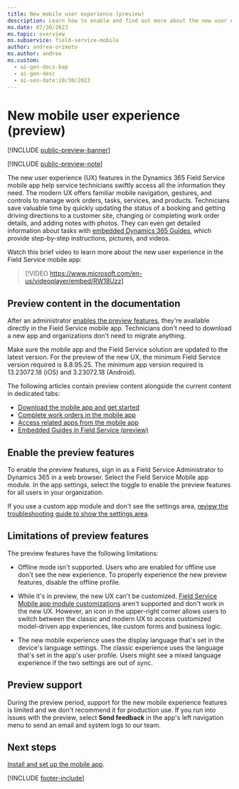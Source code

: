 ```yaml
---
title: New mobile user experience (preview)
description: Learn how to enable and find out more about the new user experience features in the Dynamics 365 Field Service mobile app.
ms.date: 07/30/2023
ms.topic: overview
ms.subservice: field-service-mobile
author: andrea-orimoto
ms.author: andreo
ms.custom:
  - ai-gen-docs-bap
  - ai-gen-desc
  - ai-seo-date:10/30/2023
---
```


# New mobile user experience (preview)

[!INCLUDE [public-preview-banner](../includes/public-preview-banner.md)]

[!INCLUDE [public-preview-note](../includes/public-preview-note.md)]

The new user experience (UX) features in the Dynamics 365 Field Service mobile app help service technicians swiftly access all the information they need. The modern UX offers familiar mobile navigation, gestures, and controls to manage work orders, tasks, services, and products. Technicians save valuable time by quickly updating the status of a booking and getting driving directions to a customer site, changing or completing work order details, and adding notes with photos. They can even get detailed information about tasks with [embedded Dynamics 365 Guides](/dynamics365/mixed-reality/guides/admin-connect-field-service-mobile), which provide step-by-step instructions, pictures, and videos.

Watch this brief video to learn more about the new user experience in the Field Service mobile app:

> [!VIDEO https://www.microsoft.com/en-us/videoplayer/embed/RW18Uzz]

## Preview content in the documentation

After an administrator [enables the preview features](#enable-the-preview-features), they're available directly in the Field Service mobile app. Technicians don't need to download a new app and organizations don't need to migrate anything.

Make sure the mobile app and the Field Service solution are updated to the latest version. For the preview of the new UX, the minimum Field Service version required is 8.8.95.25. The minimum app version required is 13.23072.18 (iOS) and 3.23072.18 (Android).

The following articles contain preview content alongside the current content in dedicated tabs:

- [Download the mobile app and get started](download-get-started-mobile-app.md)
- [Complete work orders in the mobile app](get-work-done-mobile-app.md)
- [Access related apps from the mobile app](access-related-apps-mobile-app.md)
- [Embedded Guides in Field Service (preview)](access-related-apps-mobile-app.md)

## Enable the preview features

To enable the preview features, sign in as a Field Service Administrator to Dynamics 365 in a web browser. Select the Field Service Mobile app module. In the app settings, select the toggle to enable the preview features for all users in your organization.

If you use a custom app module and don't see the settings area, [review the troubleshooting guide to show the settings area](/dynamics365/field-service/troubleshooting-mobile-newux#settings-area-is-missing-in-the-field-service-mobile-app-module-navigation).

## Limitations of preview features

The preview features have the following limitations:

- Offline mode isn't supported. Users who are enabled for offline use don't see the new experience. To properly experience the new preview features, disable the offline profile.

- While it's in preview, the new UX can't be customized. [Field Service Mobile app module customizations](field-service-customizations.md) aren't supported and don't work in the new UX. However, an icon in the upper-right corner allows users to switch between the classic and modern UX to access customized model-driven app experiences, like custom forms and business logic.

- The new mobile experience uses the display language that's set in the device's language settings. The classic experience uses the language that's set in the app's user profile. Users might see a mixed language experience if the two settings are out of sync.

## Preview support

During the preview period, support for the new mobile experience features is limited and we don't recommend it for production use. If you run into issues with the preview, select **Send feedback** in the app's left navigation menu to send an email and system logs to our team.

## Next steps

[Install and set up the mobile app](mobile-power-app-get-started.md).

[!INCLUDE [footer-include](../includes/footer-banner.md)]
